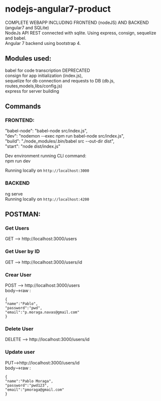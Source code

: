 ﻿# nodejs-angular7-product
COMPLETE WEBAPP INCLUDING FRONTEND (nodeJS) AND BACKEND (angular7 and SQLite)  
NodeJs API REST connected with sqlite. Using express, consign, sequelize and babel.  
Angular 7 backend using bootstrap 4.  

## Modules used:
babel for code transcription DEPRECATED  
consign for app initialization (index.js),   
sequelize for db connection and requests to DB (db.js, routes,models,libs/config.js)  
express for server building  

## Commands
### FRONTEND:  
"babel-node": "babel-node src/index.js",  
"dev": "nodemon --exec npm run babel-node src/index.js",  
"build": "./node_modules/.bin/babel  src --out-dir dist",  
"start": "node dist/index.js"  

Dev environment running CLI command:  
npm run dev  

Running locally on ```http://localhost:3000```  

### BACKEND
ng serve   
Running locally on ```http://localhost:4200```  


## POSTMAN: 
### Get Users
GET --> http://localhost:3000/users

### Get User by ID
GET --> http://localhost:3000/users/id

### Crear User
 POST --> http://localhost:3000/users  
body-->raw :  

```
{
"name":"Pablo",
"password":"pwd",
"email":"p.moraga.navas@gmail.com"
}
```
### Delete User
DELETE --> http://localhost:3000/users/id  

### Update user
PUT-->http://localhost:3000/users/id  
body-->raw :  
```
{
"name":"Pablo Moraga",
"password":"pwd123",
"email":"pmoraga@gmail.com"
}
```

